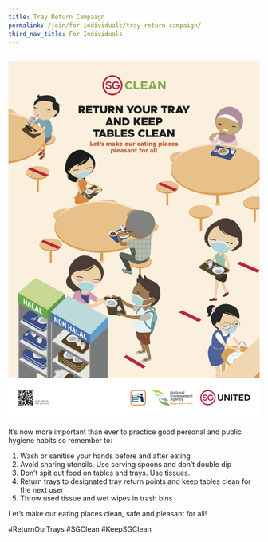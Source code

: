 ```yaml
---
title: Tray Return Campaign
permalink: /join/for-individuals/tray-return-campaign/
third_nav_title: For Individuals
---
```

![TRC](/files/poster-tray-return.jpg)
---
It’s now more important than ever to practice good personal and public hygiene habits so remember to:
1. Wash or sanitise your hands before and after eating
2. Avoid sharing utensils. Use serving spoons and don’t double dip
3. Don’t spit out food on tables and trays. Use tissues.
4. Return trays to designated tray return points and keep tables clean for the next user
5. Throw used tissue and wet wipes in trash bins
 
Let’s make our eating places clean, safe and pleasant for all!
 
#ReturnOurTrays #SGClean #KeepSGClean
